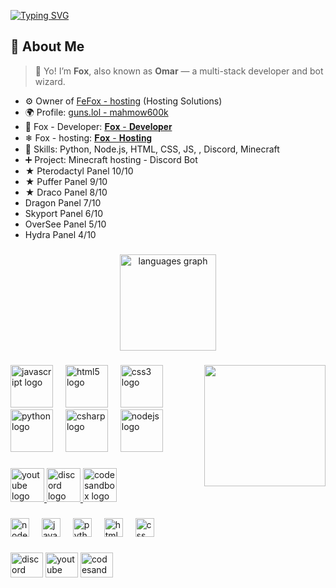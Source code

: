 [![Typing SVG](https://readme-typing-svg.herokuapp.com?font=Fira+Code&pause=1000&color=F70000&center=true&vCenter=true&random=true&width=435&lines=ZarkosX+%F0%9F%9A%80;ZarkosX+Developer;Minecraft+hosting+-+Bot+hosting;%F0%9F%91%91+Interest%3A+Node.js;%F0%9F%93%84+Language%3A+English+-+Arabic;%F0%9F%92%BC+Project%3A+Hosting)](https://git.io/typing-svg)


## 🧠 About Me

> 👋 Yo! I’m **Fox**, also known as **Omar** — a multi-stack developer and bot wizard.

- ⚙️ Owner of [FeFox - hosting](https://fefoxhosting.vercel.app/) (Hosting Solutions)  
- 🌍 Profile: [guns.lol - mahmow600k](https://guns.lol/mahmow600k)
- 🚀 Fox - Developer: [𝐅𝐨𝐱 - 𝐃𝐞𝐯𝐞𝐥𝐨𝐩𝐞𝐫](https://fox-developer.vercel.app)
- ❄ Fox - hosting: [𝐅𝐨𝐱 - 𝐇𝐨𝐬𝐭𝐢𝐧𝐠](https://fox-hosting.vercel.app) 
- 🧠 Skills: Python, Node.js, HTML, CSS, JS, , Discord, Minecraft
- ➕ Project: Minecraft hosting - Discord Bot
- ★ Pterodactyl Panel 10/10
- ★ Puffer Panel 9/10
- ★ Draco Panel 8/10
- Dragon Panel 7/10
- Skyport Panel 6/10
- OverSee Panel  5/10 
- Hydra Panel 4/10

###

<div align="center">
  <img src="https://github-readme-stats.vercel.app/api/top-langs?username=Omar9282jwee&locale=en&hide_title=false&layout=compact&card_width=320&langs_count=12&theme=dark&hide_border=false" height="154" alt="languages graph"  />
</div>

###

<img align="right" height="194" src="https://fox-developer.vercel.app/Souya-3.jpg"  />

###

<div align="left">
  <img src="https://cdn.jsdelivr.net/gh/devicons/devicon/icons/javascript/javascript-original.svg" height="68" alt="javascript logo"  />
  <img width="12" />
  <img src="https://cdn.jsdelivr.net/gh/devicons/devicon/icons/html5/html5-original.svg" height="68" alt="html5 logo"  />
  <img width="12" />
  <img src="https://cdn.jsdelivr.net/gh/devicons/devicon/icons/css3/css3-original.svg" height="68" alt="css3 logo"  />
  <img width="12" />
  <img src="https://cdn.jsdelivr.net/gh/devicons/devicon/icons/python/python-original.svg" height="68" alt="python logo"  />
  <img width="12" />
  <img src="https://cdn.jsdelivr.net/gh/devicons/devicon/icons/csharp/csharp-original.svg" height="68" alt="csharp logo"  />
  <img width="12" />
  <img src="https://cdn.jsdelivr.net/gh/devicons/devicon/icons/nodejs/nodejs-original.svg" height="68" alt="nodejs logo"  />
</div>

###

<div align="left">
  <a href="https://www.youtube.com/@Fox-hosting" target="_blank">
    <img src="https://img.shields.io/static/v1?message=Youtube&logo=youtube&label=&color=FF0000&logoColor=white&labelColor=&style=for-the-badge" height="54" alt="youtube logo"  />
  </a>
  <a href="https://discord.com/users/1295669134071173193" target="_blank">
    <img src="https://img.shields.io/static/v1?message=Discord&logo=discord&label=&color=7289DA&logoColor=white&labelColor=&style=for-the-badge" height="54" alt="discord logo"  />
  </a>
  <a href="https://codesandbox.io/u/zxc123708839" target="_blank">
    <img src="https://img.shields.io/static/v1?message=Codesandbox&logo=codesandbox&label=&color=040404&logoColor=DBDBDB&labelColor=&style=for-the-badge" height="54" alt="codesandbox logo"  />
  </a>
</div>

###

<p align="left"></p>

###

<div align="left">
  <img src="https://cdn.jsdelivr.net/gh/devicons/devicon/icons/nodejs/nodejs-original.svg" height="30" alt="nodejs logo"  />
  <img width="12" />
  <img src="https://cdn.jsdelivr.net/gh/devicons/devicon/icons/javascript/javascript-original.svg" height="30" alt="javascript logo"  />
  <img width="12" />
  <img src="https://cdn.jsdelivr.net/gh/devicons/devicon/icons/python/python-original.svg" height="30" alt="python logo"  />
  <img width="12" />
  <img src="https://cdn.jsdelivr.net/gh/devicons/devicon/icons/html5/html5-original.svg" height="30" alt="html5 logo"  />
  <img width="12" />
  <img src="https://cdn.jsdelivr.net/gh/devicons/devicon/icons/css3/css3-original.svg" height="30" alt="css logo"  />
</div>

###

<div align="left">
  <img src="https://raw.githubusercontent.com/maurodesouza/profile-readme-generator/master/src/assets/icons/social/discord/default.svg" width="52" height="40" alt="discord logo"  />
  <img src="https://raw.githubusercontent.com/maurodesouza/profile-readme-generator/master/src/assets/icons/social/youtube/default.svg" width="52" height="40" alt="youtube logo"  />
  <a href="https://codesandbox.io/u/Zarkos_X" target="_blank">
    <img src="https://raw.githubusercontent.com/maurodesouza/profile-readme-generator/master/src/assets/icons/social/codesandbox/default.svg" width="52" height="40" alt="codesandbox logo"  />
  </a>
</div>

###
